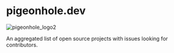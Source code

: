 # pigeonhole.dev

![pigeonhole_logo2](https://user-images.githubusercontent.com/72423203/217917547-ffb9983e-8dee-4712-9ada-f59c1203388b.png)

An aggregated list of open source projects with issues looking for contributors.

